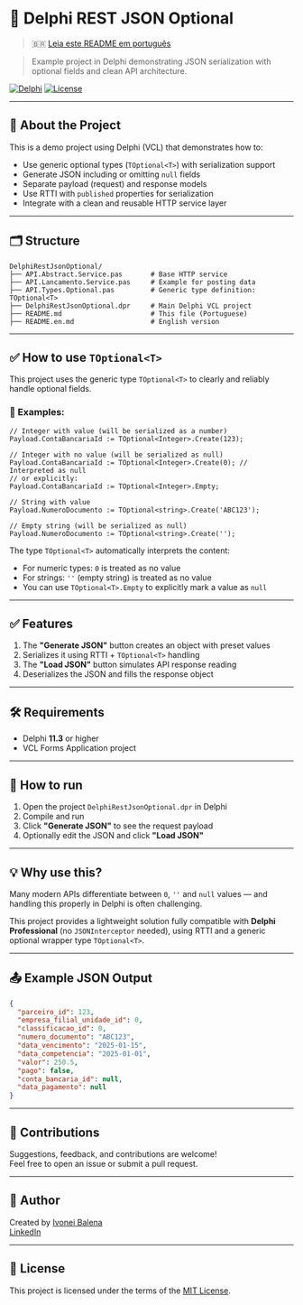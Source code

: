 # 🚀 Delphi REST JSON Optional

> 🇧🇷 [Leia este README em português](./README.md)

> Example project in Delphi demonstrating JSON serialization with optional fields and clean API architecture.

[![Delphi](https://img.shields.io/badge/Delphi-11.3-red.svg)](https://www.embarcadero.com/products/delphi)
[![License](https://img.shields.io/badge/license-MIT-blue.svg)](#)

---

## 📌 About the Project

This is a demo project using Delphi (VCL) that demonstrates how to:

- Use generic optional types (`TOptional<T>`) with serialization support
- Generate JSON including or omitting `null` fields
- Separate payload (request) and response models
- Use RTTI with `published` properties for serialization
- Integrate with a clean and reusable HTTP service layer

---

## 🗂 Structure

```
DelphiRestJsonOptional/
├── API.Abstract.Service.pas       # Base HTTP service
├── API.Lancamento.Service.pas     # Example for posting data
├── API.Types.Optional.pas         # Generic type definition: TOptional<T>
├── DelphiRestJsonOptional.dpr     # Main Delphi VCL project
├── README.md                      # This file (Portuguese)
├── README.en.md                   # English version
```

---

## ✅ How to use `TOptional<T>`

This project uses the generic type `TOptional<T>` to clearly and reliably handle optional fields.

### 📌 Examples:

```delphi
// Integer with value (will be serialized as a number)
Payload.ContaBancariaId := TOptional<Integer>.Create(123);

// Integer with no value (will be serialized as null)
Payload.ContaBancariaId := TOptional<Integer>.Create(0); // Interpreted as null
// or explicitly:
Payload.ContaBancariaId := TOptional<Integer>.Empty;

// String with value
Payload.NumeroDocumento := TOptional<string>.Create('ABC123');

// Empty string (will be serialized as null)
Payload.NumeroDocumento := TOptional<string>.Create('');
```

The type `TOptional<T>` automatically interprets the content:
- For numeric types: `0` is treated as no value
- For strings: `''` (empty string) is treated as no value
- You can use `TOptional<T>.Empty` to explicitly mark a value as `null`

---

## ✅ Features

1. The **"Generate JSON"** button creates an object with preset values  
2. Serializes it using RTTI + `TOptional<T>` handling  
3. The **"Load JSON"** button simulates API response reading  
4. Deserializes the JSON and fills the response object

---

## 🛠 Requirements

- Delphi **11.3** or higher
- VCL Forms Application project

---

## 🧪 How to run

1. Open the project `DelphiRestJsonOptional.dpr` in Delphi  
2. Compile and run  
3. Click **"Generate JSON"** to see the request payload  
4. Optionally edit the JSON and click **"Load JSON"**

---

## 💡 Why use this?

Many modern APIs differentiate between `0`, `''` and `null` values — and handling this properly in Delphi is often challenging.

This project provides a lightweight solution fully compatible with **Delphi Professional** (no `JSONInterceptor` needed), using RTTI and a generic optional wrapper type `TOptional<T>`.

---

## 📤 Example JSON Output

```json
{
  "parceiro_id": 123,
  "empresa_filial_unidade_id": 0,
  "classificacao_id": 0,
  "numero_documento": "ABC123",
  "data_vencimento": "2025-01-15",
  "data_competencia": "2025-01-01",
  "valor": 250.5,
  "pago": false,
  "conta_bancaria_id": null,
  "data_pagamento": null
}
```

---

## 🤝 Contributions

Suggestions, feedback, and contributions are welcome!  
Feel free to open an issue or submit a pull request.

---

## 👤 Author

Created by [Ivonei Balena](mailto:iibalena@gmail.com)  
[LinkedIn](https://www.linkedin.com/in/ivonei-balena-a9a26465/)

---

## 📄 License

This project is licensed under the terms of the [MIT License](LICENSE).
